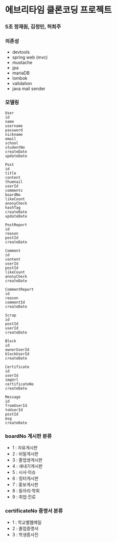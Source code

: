 # 에브리타임 클론코딩 프로젝트

### 5조 정재원, 김정민, 허희주

### 의존성
- devtools
- spring web (mvc)
- mustache
- jpa
- mariaDB
- lombok
- validation
- java mail sender

### 모델링
```text
User
id
name
username
password
nickname
email
school
studentNo
createDate
updateDate

Post
id
title
content
thumnail
userId
comments
boardNo
likeCount
anonyCheck
hashTag
createDate
updateDate

PostReport
id
reason
postId
createDate

Comment
id
content
userId
postId
likeCount
anonyCheck
createDate

CommentReport
id
reason
commentId
createDate

Scrap
id
postId
userId
createDate

Block
id
ownerUserId
blockUserId
createDate

Certificate
id
userId
imgUrl
certificateNo
createDate

Message
id
fromUserId
toUserId
postId
msg
createDate

```


### boardNo 게시판 분류
- 1 : 자유게시판
- 2 : 비밀게시판
- 3 : 졸업생게시판
- 4 : 새내기게시판
- 5 : 시사·이슈
- 6 : 장터게시판
- 7 : 홍보게시판
- 8 : 동아리·학회
- 9 : 취업·진로

### certificateNo 증명서 분류
- 1 : 학교별웹메일
- 2 : 졸업증명서
- 3 : 학생증사진
